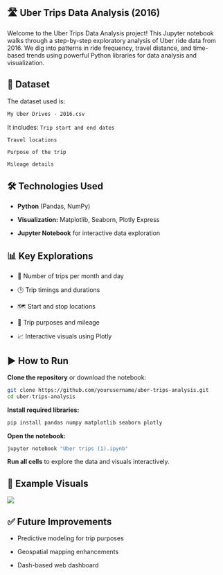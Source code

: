 ## 🛣️ Uber Trips Data Analysis (2016)
Welcome to the Uber Trips Data Analysis project! This Jupyter notebook walks through a step-by-step exploratory analysis of Uber ride data from 2016. We dig into patterns in ride frequency, travel distance, and time-based trends using powerful Python libraries for data analysis and visualization.

## 📁 Dataset
The dataset used is:
```markdown
My Uber Drives - 2016.csv
```
It includes:
`Trip start and end dates`

`Travel locations`

`Purpose of the trip`

`Mileage details`

## 🛠️ Technologies Used
- **Python** (Pandas, NumPy)

- **Visualization:** Matplotlib, Seaborn, Plotly Express

- **Jupyter Notebook** for interactive data exploration

## 📊 Key Explorations
- 📌 Number of trips per month and day

- 🕒 Trip timings and durations

- 🗺️ Start and stop locations

- 🚗 Trip purposes and mileage

- 📈 Interactive visuals using Plotly

## ▶️ How to Run
**Clone the repository** or download the notebook:

```bash
git clone https://github.com/yourusername/uber-trips-analysis.git
cd uber-trips-analysis
```
**Install required libraries:**

```bash
pip install pandas numpy matplotlib seaborn plotly
```
**Open the notebook:**

```bash
jupyter notebook "Uber trips (1).ipynb"
```
**Run all cells** to explore the data and visuals interactively.

## 📌 Example Visuals
![](dashboard-preview.png)

## ✅ Future Improvements
- Predictive modeling for trip purposes

- Geospatial mapping enhancements

- Dash-based web dashboard
